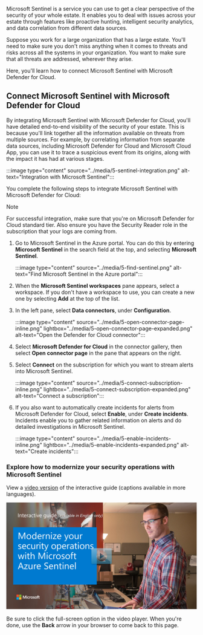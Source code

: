 Microsoft Sentinel is a service you can use to get a clear perspective of the security of your whole estate. It enables you to deal with issues across your estate through features like proactive hunting, intelligent security analytics, and data correlation from different data sources.

Suppose you work for a large organization that has a large estate. You'll need to make sure you don't miss anything when it comes to threats and risks across all the systems in your organization. You want to make sure that all threats are addressed, wherever they arise.

Here, you'll learn how to connect Microsoft Sentinel with Microsoft Defender for Cloud.

## Connect Microsoft Sentinel with Microsoft Defender for Cloud

By integrating Microsoft Sentinel with Microsoft Defender for Cloud, you'll have detailed end-to-end visibility of the security of your estate. This is because you'll link together all the information available on threats from multiple sources. For example, by correlating information from separate data sources, including Microsoft Defender for Cloud and Microsoft Cloud App, you can use it to trace a suspicious event from its origins, along with the impact it has had at various stages.

:::image type="content" source="../media/5-sentinel-integration.png" alt-text="Integration with Microsoft Sentinel":::

You complete the following steps to integrate Microsoft Sentinel with Microsoft Defender for Cloud:

> [!NOTE]
> For successful integration, make sure that you're on Microsoft Defender for Cloud standard tier. Also ensure you have the Security Reader role in the subscription that your logs are coming from.

1. Go to Microsoft Sentinel in the Azure portal. You can do this by entering **Microsoft Sentinel** in the search field at the top, and selecting **Microsoft Sentinel**.

    :::image type="content" source="../media/5-find-sentinel.png" alt-text="Find Microsoft Sentinel in the Azure portal":::

1. When the **Microsoft Sentinel workspaces** pane appears, select a workspace. If you don't have a workspace to use, you can create a new one by selecting **Add** at the top of the list.
1. In the left pane, select **Data connectors**, under **Configuration**.

    :::image type="content" source="../media/5-open-connector-page-inline.png" lightbox="../media/5-open-connector-page-expanded.png" alt-text="Open the Defender for Cloud connector":::

1. Select **Microsoft Defender for Cloud** in the connector gallery, then select **Open connector page** in the pane that appears on the right.

1. Select **Connect** on the subscription for which you want to stream alerts into Microsoft Sentinel.

    :::image type="content" source="../media/5-connect-subscription-inline.png" lightbox="../media/5-connect-subscription-expanded.png" alt-text="Connect a subscription":::

1. If you also want to automatically create incidents for alerts from Microsoft Defender for Cloud, select **Enable**, under **Create incidents**. Incidents enable you to gather related information on alerts and do detailed investigations in Microsoft Sentinel.

    :::image type="content" source="../media/5-enable-incidents-inline.png" lightbox="../media/5-enable-incidents-expanded.png" alt-text="Create incidents":::

### Explore how to modernize your security operations with Microsoft Sentinel

View a [video version](https://www.microsoft.com/videoplayer/embed/RE4GnLf) of the interactive guide (captions available in more languages).

<a href="https://mslearn.cloudguides.com/guides/Modernize%20your%20security%20options%20with%20Microsoft%20Azure%20Sentinel">![Microsoft Sentinel](../media/modernize-your-security-options.png)</a>  

Be sure to click the full-screen option in the video player. When you're done, use the **Back** arrow in your browser to come back to this page.
